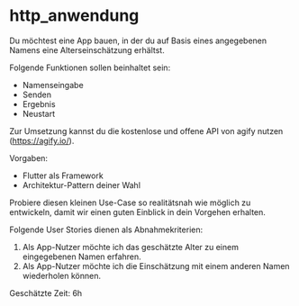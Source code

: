 # http_anwendung

Du möchtest eine App bauen, in der du auf Basis eines angegebenen Namens eine Alterseinschätzung erhältst. 


Folgende Funktionen sollen beinhaltet sein:


- Namenseingabe
- Senden
- Ergebnis
- Neustart


Zur Umsetzung kannst du die kostenlose und offene API von agify nutzen (https://agify.io/).


Vorgaben:
- Flutter als Framework
- Architektur-Pattern deiner Wahl


Probiere diesen kleinen Use-Case so realitätsnah wie möglich zu entwickeln, damit wir einen guten Einblick in dein Vorgehen erhalten.


Folgende User Stories dienen als Abnahmekriterien:


1. Als App-Nutzer möchte ich das geschätzte Alter zu einem eingegebenen Namen erfahren.
2. Als App-Nutzer möchte ich die Einschätzung mit einem anderen Namen wiederholen können.


Geschätzte Zeit: 6h
